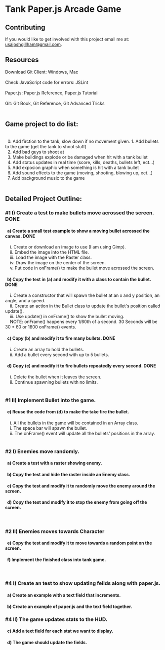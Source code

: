 <h1>Tank Paper.js Arcade Game</h1>

<h2>Contributing</h2>
If you would like to get involved with this project email me at: <a href="mailto:usajoshgillham@gmail.com">usajoshgillham@gmail.com</a>.

<h2>Resources</h2>
Download Git Client: <a ref="windows.github.com">Windows</a>, <a ref="http://mac.github.com">Mac</a>
<br><br>
Check JavaScript code for errors: <a ref="http://www.jslint.com">JSLint</a>
<br><br>
Paper.js:
<a ref="http://paperjs.org/reference">Paper.js Reference</a>, <a ref="http://paperjs.org/tutorials">Paper.js Tutorial</a>
<br><br>
Git:
<a ref="http://git-scm.com/book">Git Book</a>, <a ref="http://gitready.com">Git Reference</a>, <a ref="http://gitfu.wordpress.com">Git Advanced Tricks</a>
<br><br>

<h2>Game project to do list:</h2>
<br>
&nbsp;&nbsp;0. Add firction to the tank, slow down if no movement given.
1. Add bullets to the game (get the tank to shoot stuff)
<br>
&nbsp;&nbsp;2. Add bad guys to shoot at
<br>
&nbsp;&nbsp;3. Make buildings explode or be damaged when hit with a tank bullet
<br>
&nbsp;&nbsp;4. Add status updates in real time (score, kills, deaths, bullets left, ect...)
<br>
&nbsp;&nbsp;5. Add exposion graphic when something is hit with a tank bullet
<br>
&nbsp;&nbsp;6. Add sound effects to the game (moving, shooting, blowing up, ect...)
<br>
&nbsp;&nbsp;7. Add background music to the game
<br><br>

<h2>Detailed Project Outline:</h2>
<h3>&#35;1 I) Create a test to make bullets move acrossed the screen. DONE</h3> 
<h4>&nbsp;&nbsp;a) Create a small test example to show a moving bullet acrossed the canvas. DONE</h4>
&nbsp;&nbsp;&nbsp;&nbsp;i. Create or download an image to use (I am using Gimp).<br>
&nbsp;&nbsp;&nbsp;&nbsp;ii. Embed the image into the HTML file.<br>
&nbsp;&nbsp;&nbsp;&nbsp;iii. Load the image with the Raster class.<br>
&nbsp;&nbsp;&nbsp;&nbsp;iv. Draw the image on the center of the screen.<br>
&nbsp;&nbsp;&nbsp;&nbsp;v. Put code in onFrame() to make the bullet move acrossed the screen.<br>
<h4>&nbsp;&nbsp;b) Copy the test in (a) and modify it with a class to contain the bullet. DONE</h4>
&nbsp;&nbsp;&nbsp;&nbsp;i. Create a constructor that will spawn the bullet at an x and y position, an angle, and a speed.<br>
&nbsp;&nbsp;&nbsp;&nbsp;ii. Create an action in the Bullet class to update the bullet's position called update().<br>
&nbsp;&nbsp;&nbsp;&nbsp;iii. Use update() in onFrame() to show the bullet moving.<br>
&nbsp;&nbsp;&nbsp;&nbsp;NOTE: onFrame() happens every 1/60th of a second. 30 Seconds will be 30 * 60 or 1800 onFrame() events.<br>
<h4>&nbsp;&nbsp;c) Copy (b) and modify it to fire many bullets. DONE</h4>
&nbsp;&nbsp;&nbsp;&nbsp;i. Create an array to hold the bullets.<br>
&nbsp;&nbsp;&nbsp;&nbsp;ii. Add a bullet every second with up to 5 bullets.<br>
<h4>&nbsp;&nbsp;d) Copy (c) and modify it to fire bullets repeatedly every second. DONE</h4>
&nbsp;&nbsp;&nbsp;&nbsp;i. Delete the bullet when it leaves the screen.<br>
&nbsp;&nbsp;&nbsp;&nbsp;ii. Continue spawning bullets with no limits.<br>
<br>

<h3>&#35;1 II) Implement Bullet into the game.</h3>
<h4>&nbsp;&nbsp;e) Reuse the code from (d) to make the take fire the bullet.</h4>
&nbsp;&nbsp;&nbsp;&nbsp;i. All the bullets in the game will be contained in an Array class.<br>
&nbsp;&nbsp;&nbsp;&nbsp;i. The space bar will spawn the bullet.<br>
&nbsp;&nbsp;&nbsp;&nbsp;ii. The onFrame() event will update all the bullets' positions in the array.<br>
<br>

<h3>&#35;2 I) Enemies move randomly.</h3>
<h4>&nbsp;&nbsp;a) Create a test with a raster showing enemy.</h4>
<h4>&nbsp;&nbsp;b) Copy the test and hide the raster inside an Enemy class.</h4>
<h4>&nbsp;&nbsp;c) Copy the test and modify it to randomly move the enemy around the screen.</h4>
<h4>&nbsp;&nbsp;d) Copy the test and modify it to stop the enemy from going off the screen.</h4>
<br>

<h3>&#35;2 II) Enemies moves towards Character</h3>
<h4>&nbsp;&nbsp;e) Copy the test and modify it to move towards a random point on the screen.</h4>
<h4>&nbsp;&nbsp;f) Implement the finished class into tank game.</h4>
<br>

<h3>&#35;4 I) Create an test to show updating feilds along with paper.js.</h3>
<h4>&nbsp;&nbsp;a) Create an example with a text field that increments.</h4>
<h4>&nbsp;&nbsp;b) Create an example of paper.js and the text field together.</h4>

<h3>&#35;4 II) The game updates stats to the HUD.</h3>
<h4>&nbsp;&nbsp;c) Add a text field for each stat we want to display.</h4>
<h4>&nbsp;&nbsp;d) The game should update the fields.</h4>

